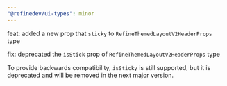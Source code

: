 ```yaml
---
"@refinedev/ui-types": minor
---
```


feat: added a new prop that `sticky` to `RefineThemedLayoutV2HeaderProps` type

fix: deprecated the `isStick` prop of `RefineThemedLayoutV2HeaderProps` type

To provide backwards compatibility, `isSticky` is still supported, but it is deprecated and will be removed in the next major version.
